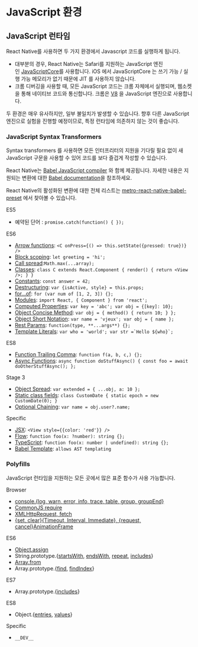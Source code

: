 # JavaScript 환경
## JavaScript 런타임
React Native를 사용하면 두 가지 환경에서 Javascript 코드를 실행하게 됩니다. 

- 대부분의 경우, React Native는 Safari를 지원하는 JavaScript 엔진인 [JavaScriptCore](http://trac.webkit.org/wiki/JavaScriptCore)를 사용합니다. iOS 에서 JavaScriptCore 는 쓰기 가능 / 실행 가능 메모리가 없기 때문에 JIT 를 사용하지 않습니다. 
- 크롬 디버깅을 사용할 때, 모든 JavaScript 코드는 크롬 자체에서 실행되며, 웹소켓을 통해 네이티브 코드와 통신합니다. 크롬은 [V8](https://v8.dev/) 을 JavaScript 엔진으로 사용합니다. 

두 환경은 매우 유사하지만, 일부 불일치가 발생할 수 있습니다. 향후 다른 JavaScript 엔진으로 실험을 진행할 예정이므로, 특정 런타임에 의존하지 않는 것이 좋습니다. 

### JavaScript Syntax Transformers
Syntax transformers 를 사용하면 모든 인터프리터의 지원을 기다릴 필요 없이 새 JavaScript 구문을 사용할 수 있어 코드를 보다 즐겁게 작성할 수 있습니다. 

React Native는 [Babel JavaScript compiler](https://babeljs.io/) 와 함께 제공됩니다. 자세한 내용은 지원되는 변환에 대한 [Babel documentation](https://babeljs.io/docs/en/plugins/#transform-plugins)을 참조하세요. 

React Native의 활성화된 변환에 대한 전체 리스트는 [metro-react-native-babel-preset](https://github.com/facebook/metro/tree/master/packages/metro-react-native-babel-preset) 에서 찾아볼 수 있습니다.

ES5

- 예약된 단어 : `promise.catch(function() { });`

ES6

- [Arrow functions](https://babeljs.io/docs/en/learn#arrows): `<C onPress={() => this.setState({pressed: true})} />`
- [Block scoping](https://babeljs.io/docs/en/learn#let-const): `let greeting = 'hi';`
- [Call spread](https://babeljs.io/docs/en/learn#default-rest-spread):`Math.max(...array);`
- [Classes](https://babeljs.io/docs/en/learn#classes): `class C extends React.Component { render() { return <View />; } }`
- [Constants](https://babeljs.io/docs/en/learn#let-const): `const answer = 42;`
- [Destructuring](https://babeljs.io/docs/en/learn#destructuring): `var {isActive, style} = this.props;`
- [for...of](https://developer.mozilla.org/en-US/docs/Web/JavaScript/Reference/Statements/for...of): `for (var num of [1, 2, 3]) {};`
- [Modules](https://babeljs.io/docs/en/learn#modules): `import React, { Component } from 'react';`
- [Computed Properties](https://babeljs.io/docs/en/learn#enhanced-object-literals): `var key = 'abc'; var obj = {[key]: 10};`
- [Object Concise Method](https://babeljs.io/docs/en/learn#enhanced-object-literals): `var obj = { method() { return 10; } };`
- [Object Short Notation](https://babeljs.io/docs/en/learn#enhanced-object-literals): `var name = 'vjeux'; var obj = { name };`
- [Rest Params](https://github.com/tc39/proposal-object-rest-spread): `function(type, **...args**) {};`
- [Template Literals](https://babeljs.io/docs/en/learn#template-strings): ```var who = 'world'; var str =`Hello ${who}`;```

ES8

- [Function Trailing Comma](https://github.com/tc39/proposal-trailing-function-commas): `function f(a, b, c,) {};`
- [Async Functions](https://github.com/tc39/proposal-async-await): `async function doStuffAsync() { const foo = await doOtherStuffAsync(); };`

Stage 3

- [Object Spread](https://github.com/tc39/proposal-object-rest-spread): `var extended = { ...obj, a: 10 };`
- [Static class fields](https://github.com/tc39/proposal-static-class-features): `class CustomDate { static epoch = new CustomDate(0); }`
- [Optional Chaining](https://github.com/tc39/proposal-optional-chaining): `var name = obj.user?.name;`

Specific

- [JSX](https://reactjs.org/docs/jsx-in-depth.html): `<View style={{color: 'red'}} />`
- [Flow](https://flow.org/): `function foo(x: ?number): string {};`
- [TypeScript](https://www.typescriptlang.org/): `function foo(x: number | undefined): string {};`
- [Babel Template](https://babeljs.io/docs/en/babel-template): `allows AST templating`

### Polyfills
JavaScript 런타임을 지원하는 모든 곳에서 많은 표준 함수가 사용 가능합니다. 

Browser

- [console.{log, warn, error, info, trace, table, group, groupEnd}](https://developers.google.com/web/tools/chrome-devtools/console/api)
- [CommonJS require](https://nodejs.org/docs/latest/api/modules.html)
- [XMLHttpRequest, fetch](https://reactnative.dev/docs/network#content)
- [{set, clear}{Timeout, Interval, Immediate}, {request, cancel}AnimationFrame](https://reactnative.dev/docs/timers#content)

ES6

- [Object.assign](https://developer.mozilla.org/en-US/docs/Web/JavaScript/Reference/Global_Objects/Object/assign)
- String.prototype.{[startsWith](https://developer.mozilla.org/en-US/docs/Web/JavaScript/Reference/Global_Objects/String/startsWith), [endsWith](https://developer.mozilla.org/en-US/docs/Web/JavaScript/Reference/Global_Objects/String/endsWith), [repeat](https://developer.mozilla.org/en-US/docs/Web/JavaScript/Reference/Global_Objects/String/repeat), [includes](https://developer.mozilla.org/en-US/docs/Web/JavaScript/Reference/Global_Objects/String/includes)}
- [Array.from](https://developer.mozilla.org/en-US/docs/Web/JavaScript/Reference/Global_Objects/Array/from)
- Array.prototype.{[find](https://developer.mozilla.org/en-US/docs/Web/JavaScript/Reference/Global_Objects/Array/find), [findIndex](https://developer.mozilla.org/en-US/docs/Web/JavaScript/Reference/Global_Objects/Array/findIndex)}

ES7

- Array.prototype.{[includes](https://developer.mozilla.org/en-US/docs/Web/JavaScript/Reference/Global_Objects/Array/includes)}

ES8

- Object.{[entries](https://developer.mozilla.org/en-US/docs/Web/JavaScript/Reference/Global_Objects/Object/entries), [values](https://developer.mozilla.org/en-US/docs/Web/JavaScript/Reference/Global_Objects/Object/values)}

Specific

- `__DEV__`
